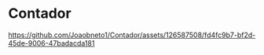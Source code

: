 # Contador


https://github.com/Joaobneto1/Contador/assets/126587508/fd4fc9b7-bf2d-45de-9006-47badacda181

